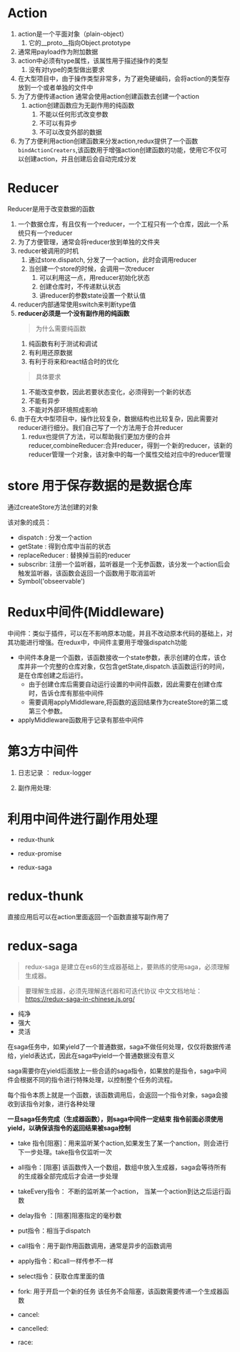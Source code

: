 # Action

1. action是一个平面对象（plain-object）
    1. 它的__proto__指向Object.prototype
2. 通常用payload作为附加数据
3. action中必须有type属性，该属性用于描述操作的类型
    1. 没有对type的类型做出要求
4. 在大型项目中，由于操作类型非常多，为了避免硬编码，会将action的类型存放到一个或者单独的文件中
5. 为了方便传递action 通常会使用action创建函数去创建一个action
    1. action创建函数应为无副作用的纯函数
        1. 不能以任何形式改变参数
        2. 不可以有异步
        3. 不可以改变外部的数据
6. 为了方便利用action创建函数来分发action,redux提供了一个函数```bindActionCreaters```,该函数用于增强action创建函数的功能，使用它不仅可以创建action，并且创建后会自动完成分发


# Reducer

Reducer是用于改变数据的函数

1. 一个数据仓库，有且仅有一个reducer，一个工程只有一个仓库，因此一个系统只有一个reducer
2. 为了方便管理，通常会将reducer放到单独的文件夹
3. reducer被调用的时机
    1. 通过store.dispatch, 分发了一个action，此时会调用reducer
    2. 当创建一个store的时候，会调用一次reducer
        1. 可以利用这一点，用reducer初始化状态
        2. 创建仓库时，不传递默认状态
        3. 讲reducer的参数state设置一个默认值
4. reducer内部通常使用switch来判断type值
5. **reducer必须是一个没有副作用的纯函数**
    > 为什么需要纯函数
    1. 纯函数有利于测试和调试
    2. 有利用还原数据
    3. 有利于将来和react结合时的优化
    > 具体要求
    1. 不能改变参数，因此若要状态变化，必须得到一个新的状态
    2. 不能有异步
    3. 不能对外部环境照成影响
6. 由于在大中型项目中，操作比较复杂，数据结构也比较复杂，因此需要对reducer进行细分。我们自己写了一个方法用于合并reducer
    1. redux也提供了方法，可以帮助我们更加方便的合并reducer,combineReducer:合并reducer，得到一个新的reducer，该新的reducer管理一个对象，该对象中的每一个属性交给对应中的reducer管理


# store 用于保存数据的是数据仓库

通过createStore方法创建的对象

该对象的成员：

- dispatch : 分发一个action
- getState : 得到仓库中当前的状态
- replaceReducer : 替换掉当前的reducer
- subscribr: 注册一个监听器，监听器是一个无参函数，该分发一个action后会触发监听器，该函数会返回一个函数用于取消监听
- Symbol('obseervable')

# Redux中间件(Middleware)

中间件：类似于插件，可以在不影响原本功能，并且不改动原本代码的基础上，对其功能进行增强。在redux中，中间件主要用于增强dispatch功能

- 中间件本身是一个函数，该函数接收一个state参数，表示创建的仓库，该仓库并非一个完整的仓库对象，仅包含getState,dispatch.该函数运行的时间，是在仓库创建之后运行。
    - 由于创建仓库后需要自动运行设置的中间件函数，因此需要在创建仓库时，告诉仓库有那些中间件
    - 需要调用applyMiddleware,将函数的返回结果作为createStore的第二或第三个参数。
- applyMiddleware函数用于记录有那些中间件

# 第3方中间件

1. 日志记录 ： redux-logger

2. 副作用处理:

# 利用中间件进行副作用处理

- redux-thunk

- redux-promise

- redux-saga

# redux-thunk 

直接应用后可以在action里面返回一个函数直接写副作用了

# redux-saga

> redux-saga 是建立在es6的生成器基础上，要熟练的使用saga，必须理解生成器。

> 要理解生成器，必须先理解迭代器和可迭代协议
> 中文文档地址：https://redux-saga-in-chinese.js.org/


- 纯净
- 强大
- 灵活

在saga任务中，如果yield了一个普通数据，saga不做任何处理，仅仅将数据传递给，yield表达式，因此在saga中yield一个普通数据没有意义


saga需要你在yield后面放上一些合适的saga指令，如果放的是指令，saga中间件会根据不同的指令进行特殊处理，以控制整个任务的流程。

每个指令本质上就是一个函数，该函数调用后，会返回一个指令对象，saga会接收到该指令对象，进行各种处理


**一旦saga任务完成（生成器函数），则saga中间件一定结束**
**指令前面必须使用yield，以确保该指令的返回结果被saga控制**
- take 指令[阻塞]：用来监听某个action,如果发生了某一个anction，则会进行下一步处理。take指令仅监听一次

- all指令：[阻塞] 该函数传入一个数组，数组中放入生成器，saga会等待所有的生成器全部完成后才会进一步处理

- takeEvery指令： 不断的监听某一个action， 当某一个action到达之后运行函数

- delay指令 ：[阻塞]阻塞指定的毫秒数

- put指令：相当于dispatch

- call指令：用于副作用函数调用，通常是异步的函数调用


- apply指令：和call一样传参不一样

- select指令：获取仓库里面的值

- fork:  用于开启一个新的任务 该任务不会阻塞，该函数需要传递一个生成器函数

- cancel:

- cancelled:

- race: